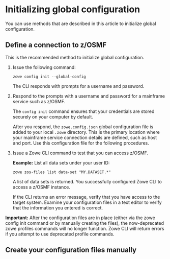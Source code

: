 # Initializing global configuration

You can use methods that are described in this article to initialize global configuration.

## Define a connection to z/OSMF

This is the recommended method to initialize global configuration.

1. Issue the following command:
    ```
    zowe config init --global-config
    ```
    The CLI responds with prompts for a username and password.

2.  Respond to the prompts with a username and password for a mainframe service such as z/OSMF.

    The `config init` command ensures that your credentials are stored securely on your computer by default.
    
    After you respond, the `zowe.config.json` global configuration file is added to your local `.zowe` directory. This is the primary location where your mainframe service connection details are defined, such as host and port. Use this configuration file for the following procedures.

3.  Issue a Zowe CLI command to test that you can access z/OSMF.

    **Example:** List all data sets under your user ID:
    ```
    zowe zos-files list data-set "MY.DATASET.*"
    ```

    A list of data sets is returned. You successfully configured Zowe CLI to access a z/OSMF instance.
    
    If the CLI returns an error message, verify that you have access to the target system. Examine your configuration files in a text editor to verify that the information you entered is correct.

**Important:** After the configuration files are in place (either via the zowe config init command or by manually creating the files), the now-deprecated zowe profiles commands will no longer function. Zowe CLI will return errors if you attempt to use deprecated profile commands.

## Create your configuration files manually

